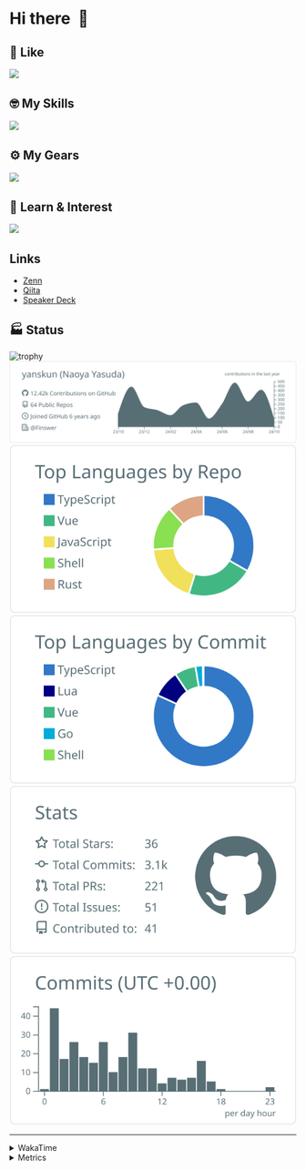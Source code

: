 # Hi there&nbsp; :wave:

## 💌 Like
<img src="https://go-skill-icons.vercel.app/api/icons?i=github" />

## 🤓 My Skills
<img src="https://go-skill-icons.vercel.app/api/icons?i=js,ts,vue,nuxtjs,react,nextjs,go,lua,git" />

## ⚙️ My Gears
<img src="https://go-skill-icons.vercel.app/api/icons?i=neovim,vscode,githubcopilot,alacritty,tmux" />

## 📖 Learn & Interest
<img src="https://go-skill-icons.vercel.app/api/icons?i=rust,deno,css,zig,playwright,githubactions,storybook,netlify,eslint" />

## Links
- [Zenn](https://zenn.dev/yanskun)
- [Qiita](https://qiita.com/yanskun)
- [Speaker Deck](https://speakerdeck.com/yanskun)

<!-- https://github.com/ryo-ma/github-profile-trophy -->

## 🏭 Status

<img src="https://github-profile-trophy.vercel.app/?username=yanskun&theme=onedark&row=1" alt="trophy">

<!-- https://github.com/vn7n24fzkq/github-profile-summary-cards -->
<picture>
  <source media="(prefers-color-scheme: dark)" srcset="https://raw.githubusercontent.com/yanskun/yanskun/master/profile-summary-card-output/nord_dark/0-profile-details.svg">
 <img src="https://raw.githubusercontent.com/yanskun/yanskun/master/profile-summary-card-output/default/0-profile-details.svg">
</picture>
<br>
<picture>
  <source media="(prefers-color-scheme: dark)" srcset="https://raw.githubusercontent.com/yanskun/yanskun/master/profile-summary-card-output/nord_dark/1-repos-per-language.svg">
 <img src="https://raw.githubusercontent.com/yanskun/yanskun/master/profile-summary-card-output/default/1-repos-per-language.svg">
</picture>
<picture>
  <source media="(prefers-color-scheme: dark)" srcset="https://raw.githubusercontent.com/yanskun/yanskun/master/profile-summary-card-output/nord_dark/2-most-commit-language.svg">
 <img src="https://raw.githubusercontent.com/yanskun/yanskun/master/profile-summary-card-output/default/2-most-commit-language.svg">
</picture>
<br>
<picture>
  <source media="(prefers-color-scheme: dark)" srcset="https://raw.githubusercontent.com/yanskun/yanskun/master/profile-summary-card-output/nord_dark/3-stats.svg">
 <img src="https://raw.githubusercontent.com/yanskun/yanskun/master/profile-summary-card-output/default/3-stats.svg">
</picture>
<picture>
  <source media="(prefers-color-scheme: dark)" srcset="https://raw.githubusercontent.com/yanskun/yanskun/master/profile-summary-card-output/nord_dark/4-productive-time.svg">
 <img src="https://raw.githubusercontent.com/yanskun/yanskun/master/profile-summary-card-output/default/4-productive-time.svg">
</picture>

---

<details>
  <summary>WakaTime</summary>
<!--START_SECTION:waka-->
![Code Time](http://img.shields.io/badge/Code%20Time-1%2C345%20hrs%2033%20mins-blue)

**🐱 My GitHub Data** 

> 📦 138.4 kB Used in GitHub's Storage 
 > 
> 💼 Opted to Hire
 > 
> 📜 119 Public Repositories 
 > 
> 🔑 4 Private Repositories 
 > 
**I'm an Early 🐤** 

```text
🌞 Morning                4651 commits        ███░░░░░░░░░░░░░░░░░░░░░░   13.82 % 
🌆 Daytime                17970 commits       █████████████░░░░░░░░░░░░   53.39 % 
🌃 Evening                7984 commits        ██████░░░░░░░░░░░░░░░░░░░   23.72 % 
🌙 Night                  3056 commits        ██░░░░░░░░░░░░░░░░░░░░░░░   09.08 % 
```
📅 **I'm Most Productive on Tuesday** 

```text
Monday                   4529 commits        ███░░░░░░░░░░░░░░░░░░░░░░   13.45 % 
Tuesday                  7240 commits        █████░░░░░░░░░░░░░░░░░░░░   21.51 % 
Wednesday                6092 commits        █████░░░░░░░░░░░░░░░░░░░░   18.10 % 
Thursday                 6591 commits        █████░░░░░░░░░░░░░░░░░░░░   19.58 % 
Friday                   4858 commits        ████░░░░░░░░░░░░░░░░░░░░░   14.43 % 
Saturday                 1825 commits        █░░░░░░░░░░░░░░░░░░░░░░░░   05.42 % 
Sunday                   2526 commits        ██░░░░░░░░░░░░░░░░░░░░░░░   07.50 % 
```


📊 **This Week I Spent My Time On** 

```text
🕑︎ Time Zone: Asia/Tokyo

💬 Programming Languages: 
TypeScript               22 hrs 56 mins      █████████████████░░░░░░░░   67.75 % 
Markdown                 3 hrs               ██░░░░░░░░░░░░░░░░░░░░░░░   08.90 % 
JSON                     2 hrs 26 mins       ██░░░░░░░░░░░░░░░░░░░░░░░   07.21 % 
Lua                      2 hrs 25 mins       ██░░░░░░░░░░░░░░░░░░░░░░░   07.14 % 
Other                    52 mins             █░░░░░░░░░░░░░░░░░░░░░░░░   02.59 % 

🔥 Editors: 
Neovim                   28 hrs 18 mins      █████████████████████░░░░   83.59 % 
VS Code                  5 hrs 33 mins       ████░░░░░░░░░░░░░░░░░░░░░   16.41 % 

💻 Operating System: 
Mac                      33 hrs 52 mins      █████████████████████████   100.00 % 
```


 Last Updated on 06/10/2024 06:10:00 UTC
<!--END_SECTION:waka-->
</details>

<details>
  <summary>Metrics</summary>
  <img src="https://github.com/yanskun/yanskun/blob/main/github-metrics.svg" alt="Metrics">
</details>
